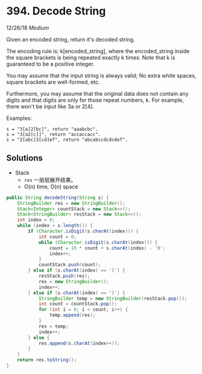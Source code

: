 # 394. Decode String
12/26/18
*Medium*

Given an encoded string, return it's decoded string.

The encoding rule is: k[encoded_string], where the encoded_string inside the square brackets is being repeated exactly k times. Note that k is guaranteed to be a positive integer.

You may assume that the input string is always valid; No extra white spaces, square brackets are well-formed, etc.

Furthermore, you may assume that the original data does not contain any digits and that digits are only for those repeat numbers, k. For example, there won't be input like 3a or 2[4].

Examples:
```
s = "3[a]2[bc]", return "aaabcbc".
s = "3[a2[c]]", return "accaccacc".
s = "2[abc]3[cd]ef", return "abcabccdcdcdef".
```

## Solutions
* Stack
  - `res` 一层层展开结果。
  - O(n) time, O(n) space
```Java
public String decodeString(String s) {
    StringBuilder res = new StringBuilder();
    Stack<Integer> countStack = new Stack<>();
    Stack<StringBuilder> resStack = new Stack<>();
    int index = 0;
    while (index < s.length()) {
        if (Character.isDigit(s.charAt(index))) {
            int count = 0;
            while (Character.isDigit(s.charAt(index))) {
                count = 10 * count + s.charAt(index) - '0';
                index++;
            }
            countStack.push(count);
        } else if (s.charAt(index) == '[') {
            resStack.push(res);
            res = new StringBuilder();
            index++;
        } else if (s.charAt(index) == ']') {
            StringBuilder temp = new StringBuilder(resStack.pop());
            int count = countStack.pop();
            for (int i = 0; i < count; i++) {
                temp.append(res);
            }
            res = temp;
            index++;
        } else {
            res.append(s.charAt(index++));
        }
    }
    return res.toString();
}
```
